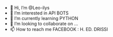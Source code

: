 - 👋 Hi, I’m @Leo-ilys
- 👀 I’m interested in API BOTS
- 🌱 I’m currently learning PYTHON
- 💞️ I’m looking to collaborate on ...
- 📫 How to reach me FACEBOOK : H. ED. DRISSI

<!---
Leo-ilys/Leo-ilys is a ✨ special ✨ repository because its `README.md` (this file) appears on your GitHub profile.
You can click the Preview link to take a look at your changes.
--->
